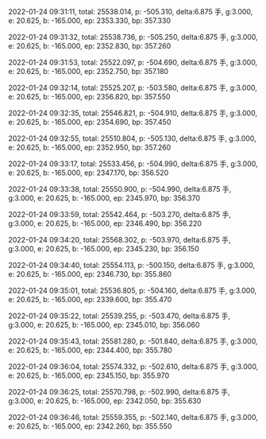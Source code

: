 2022-01-24 09:31:11, total: 25538.014, p: -505.310, delta:6.875 手, g:3.000, e: 20.625, b: -165.000, ep: 2353.330, bp: 357.330

2022-01-24 09:31:32, total: 25538.736, p: -505.250, delta:6.875 手, g:3.000, e: 20.625, b: -165.000, ep: 2352.830, bp: 357.260

2022-01-24 09:31:53, total: 25522.097, p: -504.690, delta:6.875 手, g:3.000, e: 20.625, b: -165.000, ep: 2352.750, bp: 357.180

2022-01-24 09:32:14, total: 25525.207, p: -503.580, delta:6.875 手, g:3.000, e: 20.625, b: -165.000, ep: 2356.820, bp: 357.550

2022-01-24 09:32:35, total: 25546.821, p: -504.910, delta:6.875 手, g:3.000, e: 20.625, b: -165.000, ep: 2354.690, bp: 357.450

2022-01-24 09:32:55, total: 25510.804, p: -505.130, delta:6.875 手, g:3.000, e: 20.625, b: -165.000, ep: 2352.950, bp: 357.260

2022-01-24 09:33:17, total: 25533.456, p: -504.990, delta:6.875 手, g:3.000, e: 20.625, b: -165.000, ep: 2347.170, bp: 356.520

2022-01-24 09:33:38, total: 25550.900, p: -504.990, delta:6.875 手, g:3.000, e: 20.625, b: -165.000, ep: 2345.970, bp: 356.370

2022-01-24 09:33:59, total: 25542.464, p: -503.270, delta:6.875 手, g:3.000, e: 20.625, b: -165.000, ep: 2346.490, bp: 356.220

2022-01-24 09:34:20, total: 25568.302, p: -503.970, delta:6.875 手, g:3.000, e: 20.625, b: -165.000, ep: 2345.230, bp: 356.150

2022-01-24 09:34:40, total: 25554.113, p: -500.150, delta:6.875 手, g:3.000, e: 20.625, b: -165.000, ep: 2346.730, bp: 355.860

2022-01-24 09:35:01, total: 25536.805, p: -504.160, delta:6.875 手, g:3.000, e: 20.625, b: -165.000, ep: 2339.600, bp: 355.470

2022-01-24 09:35:22, total: 25539.255, p: -503.470, delta:6.875 手, g:3.000, e: 20.625, b: -165.000, ep: 2345.010, bp: 356.060

2022-01-24 09:35:43, total: 25581.280, p: -501.840, delta:6.875 手, g:3.000, e: 20.625, b: -165.000, ep: 2344.400, bp: 355.780

2022-01-24 09:36:04, total: 25574.332, p: -502.610, delta:6.875 手, g:3.000, e: 20.625, b: -165.000, ep: 2345.150, bp: 355.970

2022-01-24 09:36:25, total: 25570.798, p: -502.990, delta:6.875 手, g:3.000, e: 20.625, b: -165.000, ep: 2342.050, bp: 355.630

2022-01-24 09:36:46, total: 25559.355, p: -502.140, delta:6.875 手, g:3.000, e: 20.625, b: -165.000, ep: 2342.260, bp: 355.550